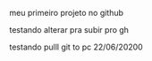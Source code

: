 meu primeiro projeto no github

testando alterar pra subir pro gh


testando pulll git to pc 22/06/20200

